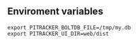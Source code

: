 ## Enviroment variables

```
export PITRACKER_BOLTDB_FILE=/tmp/my.db
export PITRACKER_UI_DIR=web/dist
```

